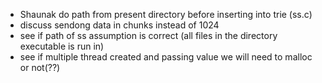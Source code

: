 - Shaunak do path from present directory before inserting into trie (ss.c)
- discuss sendong data in chunks instead of 1024
- see if path of ss assumption is correct (all files in the directory executable is run in)
- see if multiple thread created and passing value we will need to malloc or not(??)